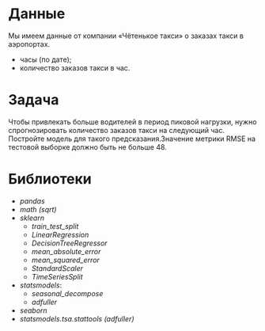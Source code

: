 # Данные
Мы имеем данные от компании «Чётенькое такси» о заказах такси в аэропортах. 
- часы (по дате);
- количество заказов такси в час.
# Задача
Чтобы привлекать больше водителей в период пиковой нагрузки, нужно спрогнозировать количество заказов такси на следующий час. Постройте модель для такого предсказания.Значение метрики RMSE на тестовой выборке должно быть не больше 48.
# Библиотеки
- *pandas*
- *math (sqrt)*
- *sklearn*
  - *train_test_split*
  - *LinearRegression*
  - *DecisionTreeRegressor*
  - *mean_absolute_error*
  - *mean_squared_error*
  - *StandardScaler*
  - *TimeSeriesSplit*
- *statsmodels*:
  - *seasonal_decompose*
  - *adfuller*
- *seaborn*
- *statsmodels.tsa.stattools (adfuller)*
